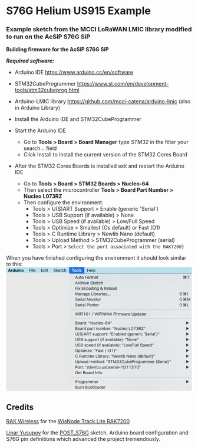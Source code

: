 # S76G Helium US915 Example

### Example sketch from the MCCI LoRaWAN LMIC library modified to run on the AcSiP S76G SiP

**Building firmware for the AcSiP S76G SiP**

***Required software:***

* Arduino IDE https://www.arduino.cc/en/software
* STM32CubeProgrammer https://www.st.com/en/development-tools/stm32cubeprog.html
*  Arduino-LMIC library https://github.com/mcci-catena/arduino-lmic (also in Arduino Library)


* Install the Arduino IDE and STM32CubeProgrammer
* Start the Arduino IDE
    * Go to **Tools > Board > Board Manager** type _STM32_ in the filter your search... field
    * Click Install to install the current version of the STM32 Cores Board
* After the STM32 Cores Boards is installed exit and restart the Arduino IDE
    * Go to **Tools > Board > STM32 Boards > Nucleo-64**
    * Then select the microcontroller **Tools > Board Part Number > Nucleo L073RZ**
    * Then configure the environment:
        * Tools > U(S)ART Support > Enable (generic 'Serial')
        * Tools > USB Support (if available) > None
        * Tools > USB Speed (if available) > Low/Full Speed
        * Tools > Optimize > Smallest (Os default) or Fast (O1)
        * Tools > C Runtime Library > Newlib Nano (default)
        * Tools > Upload Method > STM32CubeProgrammer (serial)
        * Tools > Port > `Select the port associated with the RAK7200}`

When you have finished configuring the environment it should look similar to this:
![](https://github.com/JasonRJ/RAK7200_Helium_Mapper/blob/master/documentation/images/RAK7200%20S76G%20Arduino%20Settings.png)

## Credits

[RAK Wireless](https://www.rakwireless.com/) for
the [WisNode Track Lite RAK7200](https://store.rakwireless.com/products/rak7200-lpwan-tracker)

[Linar Yusupov](https://github.com/lyusupov) for the [POST_S76G](https://github.com/lyusupov/POST_S76G) sketch, Arduino
board configuration and S76G pin definitions which advanced the project tremendously.

